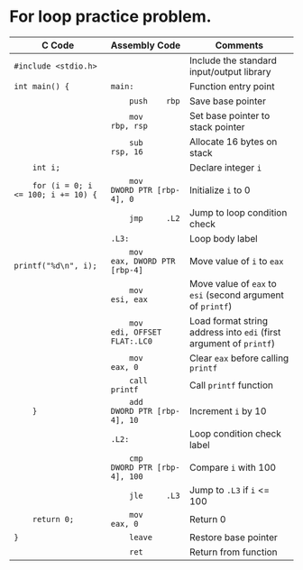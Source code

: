 # For loop practice problem.

| C Code | Assembly Code | Comments |
|--------|----------------|----------|
| `#include <stdio.h>` | | Include the standard input/output library |
| `int main() {` | `main:` | Function entry point |
| | `    push    rbp` | Save base pointer |
| | `    mov     rbp, rsp` | Set base pointer to stack pointer |
| | `    sub     rsp, 16` | Allocate 16 bytes on stack |
| `    int i;` | | Declare integer `i` |
| `    for (i = 0; i <= 100; i += 10) {` | `    mov     DWORD PTR [rbp-4], 0` | Initialize `i` to 0 |
| | `    jmp     .L2` | Jump to loop condition check |
| | `.L3:` | Loop body label |
| `        printf("%d\n", i);` | `    mov     eax, DWORD PTR [rbp-4]` | Move value of `i` to `eax` |
| | `    mov     esi, eax` | Move value of `eax` to `esi` (second argument of `printf`) |
| | `    mov     edi, OFFSET FLAT:.LC0` | Load format string address into `edi` (first argument of `printf`) |
| | `    mov     eax, 0` | Clear `eax` before calling `printf` |
| | `    call    printf` | Call `printf` function |
| `    }` | `    add     DWORD PTR [rbp-4], 10` | Increment `i` by 10 |
| | `.L2:` | Loop condition check label |
| | `    cmp     DWORD PTR [rbp-4], 100` | Compare `i` with 100 |
| | `    jle     .L3` | Jump to `.L3` if `i` <= 100 |
| `    return 0;` | `    mov     eax, 0` | Return 0 |
| `}` | `    leave` | Restore base pointer |
| | `    ret` | Return from function |
